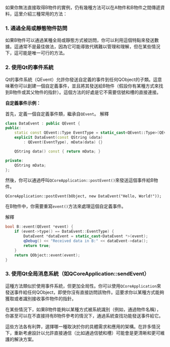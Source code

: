 
如果你無法直接取得B物件的實例，仍有幾種方法可以在A物件和B物件之間傳遞資料，這里介紹三種常用的方法：

### 1. 通過全局或靜態物件訪問

如果B物件可以通過某種全局或靜態方式被訪問，你可以利用這個特點來發送數據。這通常不是最佳做法，因為它可能導致代碼難以管理和理解，但在某些情況下，這可能是唯一可行的方法。

### 2. 使用Qt的事件系統

Qt的事件系統（QEvent）允許你發送自定義的事件到任何QObject的子類。這意味著你可以創建一個自定義事件，並且將其發送給B物件（假設你有某種方式來找到B物件或其父物件的指針）。這個方法的好處是它不需要信號和槽的直接連接。

**自定義事件示例：**

首先，定義一個自定義事件類，繼承自`QEvent`。
解釋

``` C++
class DataEvent : public QEvent {
public:
    static const QEvent::Type EventType = static_cast<QEvent::Type>(QEvent::User + 1);
    explicit DataEvent(const QString &data)
        : QEvent(EventType), mData(data) {}

    QString data() const { return mData; }

private:
    QString mData;
};
```

然後，你可以通過呼叫`QCoreApplication::postEvent()`來發送這個事件給B物件。

`QCoreApplication::postEvent(bObject, new DataEvent("Hello, World!"));`

在B物件中，你需要重寫`event()`方法來處理這個自定義事件。

解釋

```C++
bool B::event(QEvent *event) {
    if (event->type() == DataEvent::EventType) {
        DataEvent *dataEvent = static_cast<DataEvent *>(event);
        qDebug() << "Received data in B:" << dataEvent->data();
        return true;
    }
    return QObject::event(event);
}
```

### 3. 使用Qt全局消息系統（如QCoreApplication::sendEvent）

這種方法類似於使用事件系統，但更加全局性。你可以使用`QCoreApplication`來發送事件給任何QObject，即使你沒有直接訪問該物件。這要求你以某種方式能夠獲取或者識別接收事件物件的指針。

在某些情況下，如果B物件能夠以某種方式被系統識別（例如，通過物件名稱），你甚至可以在不直接持有B物件參考的情況下，通過系統查找功能發送事件給它。

這些方法各有利弊，選擇哪一種取決於你的具體需求和應用的架構。在許多情況下，重新考慮設計以允許直接通信（比如通過信號和槽）可能會是更清晰和更可維護的解決方案。